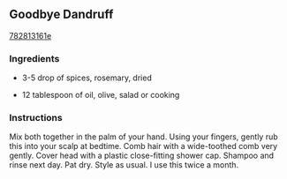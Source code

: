 ## Goodbye Dandruff

[782813161e](http://www.food.com/recipe/goodbye-dandruff-110950)

### Ingredients

 - 3-5 drop of spices, rosemary, dried

 - 12 tablespoon of oil, olive, salad or cooking

### Instructions

Mix both together in the palm of your hand. Using your fingers, gently rub this into your scalp at bedtime. Comb hair with a wide-toothed comb very gently. Cover head with a plastic close-fitting shower cap. Shampoo and rinse next day. Pat dry. Style as usual. I use this twice a month.